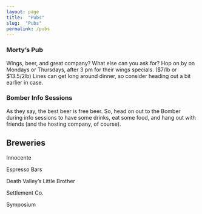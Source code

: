 ```yaml
---
layout: page
title:  "Pubs"
slug:  "Pubs"
permalink: /pubs
---
```


### Morty’s Pub
Wings, beer, and great company? What else can you ask for? Hop on by on Mondays or Thursdays, after 3 pm for their wings specials. ($7/lb or $13.5/2lb) Lines can get long around dinner, so consider heading out a bit earlier in case.

### Bomber Info Sessions
As they say, the best beer is free beer. So, head on out to the Bomber during info sessions to have some drinks, eat some food, and hang out with friends (and the hosting company, of course). 

## Breweries

Innocente

Espresso Bars

Death Valley’s Little Brother

Settlement Co.

Symposium